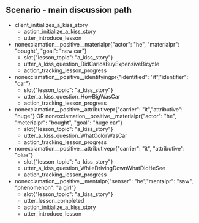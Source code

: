 ## Scenario - main discussion path
* client_initializes_a_kiss_story
    - action_initialize_a_kiss_story
    - utter_introduce_lesson
* nonexclamation__positive__materialpr{"actor": "he", "materialpr": "bought", "goal": "new car"}
    - slot{"lesson_topic": "a_kiss_story"}
    - utter_a_kiss_question_DidCarlosBuyExpensiveBicycle
    - action_tracking_lesson_progress
* nonexclamation__positive__identifyingpr{"identified": "it","identifier": "car"}
    - slot{"lesson_topic": "a_kiss_story"}
    - utter_a_kiss_question_HowBigWasCar
    - action_tracking_lesson_progress
* nonexclamation__positive__attributivepr{"carrier": "it","attributive": "huge"} OR nonexclamation__positive__materialpr{"actor": "he", "meterialpr": "bought", "goal": "huge car"}
    - slot{"lesson_topic": "a_kiss_story"}
    - utter_a_kiss_question_WhatColorWasCar
    - action_tracking_lesson_progress
* nonexclamation__positive__attributivepr{"carrier": "it", "attributive": "blue"}
    - slot{"lesson_topic": "a_kiss_story"}
    - utter_a_kiss_question_WhileDrivingDownWhatDidHeSee
    - action_tracking_lesson_progress
* nonexclamation__positive__mentalpr{"senser": "he","mentalpr": "saw", "phenomenon": "a girl"}
    - slot{"lesson_topic": "a_kiss_story"}
    - utter_lesson_completed
    - action_initialize_a_kiss_story
    - utter_introduce_lesson

